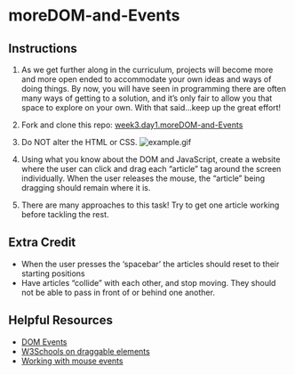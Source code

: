 # moreDOM-and-Events

## Instructions
1. As we get further along in the curriculum, projects will become more and more open ended to accommodate your own ideas and ways of doing things. By now, you will have seen in programming there are often many ways of getting to a solution, and it’s only fair to allow you that space to explore on your own. With that said...keep up the great effort!
2. Fork and clone this repo: [week3.day1.moreDOM-and-Events](https://github.com/AllStarCodeOrg/week3.day1.moreDOM-and-Events)
3. Do NOT alter the HTML or CSS.
![example.gif]()
4. Using what you know about the DOM and JavaScript, create a website where the user can click and drag each “article” tag around the screen individually. When the user releases the mouse, the “article” being dragging should remain where it is.

5. There are many approaches to this task! Try to get one article working before tackling the rest.

## Extra Credit
- When the user presses the ‘spacebar’ the articles should reset to their starting positions
- Have articles “collide” with each other, and stop moving. They should not be able to pass in front of or behind one another.

## Helpful Resources
- [DOM Events](https://www.w3schools.com/jsref/dom_obj_event.asp)
- [W3Schools on draggable elements](https://www.w3schools.com/howto/howto_js_draggable.asp)
- [Working with mouse events](https://developer.mozilla.org/en-US/docs/Web/API/MouseEvent)


